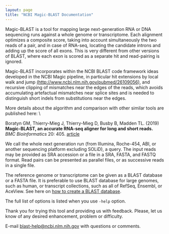 ```yaml
---
layout: page
title: "NCBI Magic-BLAST Documentation"
---
```


Magic-BLAST is a tool for mapping large next-generation RNA or DNA sequencing
runs against a whole genome or transcriptome. Each alignment optimizes
a composite score, taking into account simultaneously the two reads of
a pair, and in case of RNA-seq, locating the candidate introns and adding
up the score of all exons. This is very different from other versions of
BLAST, where each exon is scored as a separate hit and read-pairing is
ignored.

Magic-BLAST incorporates within the NCBI BLAST code framework ideas
developed in the NCBI Magic pipeline, in particular hit extensions by
local walk and jump [(http://www.ncbi.nlm.nih.gov/pubmed/26109056)](http://www.ncbi.nlm.nih.gov/pubmed/26109056), and recursive clipping of
mismatches near the edges of the reads, which avoids accumulating
artefactual mismatches near splice sites and is needed to distinguish
short indels from substitutions near the edges.

More details about the algorithm and comparison with other similar tools are published here: \

Boratyn GM, Thierry-Mieg J, Thierry-Mieg D, Busby B, Madden TL. (2019) **Magic-BLAST, an accurate RNA-seq aligner for long and short reads.** *BMC Bioinformatics* 20: 405. [article](https://bmcbioinformatics.biomedcentral.com/articles/10.1186/s12859-019-2996-x)

We call the whole next generation run (from Illumina, Roche-454, ABI, or
another sequencing platform excluding SOLiD), a query. The input reads may
be provided as SRA accession or a file in a SRA, FASTA, and FASTQ format.
Read pairs can be presented as parallel files, or as successive reads in a
single file.

The reference genome or transcriptome can be given as a BLAST database
or a FASTA file. It is preferable to use BLAST database for large genomes,
such as human, or transcript collections, such as all of RefSeq, Ensembl,
or AceView. See here on [how to create a BLAST database](/magicblast/cook/blastdb.html).

The full list of options is listed when you use ```-help``` option.

Thank you for trying this tool and providing us with feedback. Please,
let us know of any desired enhancement, problem or difficulty.

E-mail blast-help@ncbi.nlm.nih.gov with questions or comments.
